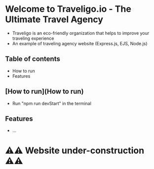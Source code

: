 # Welcome to Traveligo.io - The Ultimate Travel Agency

- Traveligo is an eco-friendly organization that helps to improve your traveling experience
- An example of traveling agency website (Express.js, EJS, Node.js)

## Table of contents
- How to run
- Features

## [How to run](How to run)
- Run "npm run devStart" in the terminal

## Features
- ...

# ⚠️⚠️ Website under-construction ⚠️⚠️